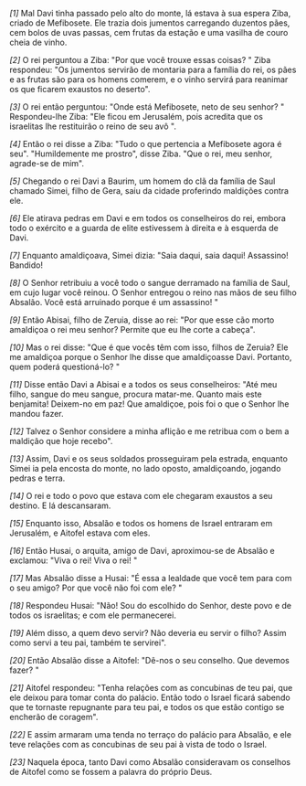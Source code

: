 *[1]* Mal Davi tinha passado pelo alto do monte, lá estava à sua espera Ziba, criado de Mefibosete. Ele trazia dois jumentos carregando duzentos pães, cem bolos de uvas passas, cem frutas da estação e uma vasilha de couro cheia de vinho.

*[2]* O rei perguntou a Ziba: "Por que você trouxe essas coisas? " Ziba respondeu: "Os jumentos servirão de montaria para a família do rei, os pães e as frutas são para os homens comerem, e o vinho servirá para reanimar os que ficarem exaustos no deserto".

*[3]* O rei então perguntou: "Onde está Mefibosete, neto de seu senhor? " Respondeu-lhe Ziba: "Ele ficou em Jerusalém, pois acredita que os israelitas lhe restituirão o reino de seu avô ".

*[4]* Então o rei disse a Ziba: "Tudo o que pertencia a Mefibosete agora é seu". "Humildemente me prostro", disse Ziba. "Que o rei, meu senhor, agrade-se de mim".

*[5]* Chegando o rei Davi a Baurim, um homem do clã da família de Saul chamado Simei, filho de Gera, saiu da cidade proferindo maldições contra ele.

*[6]* Ele atirava pedras em Davi e em todos os conselheiros do rei, embora todo o exército e a guarda de elite estivessem à direita e à esquerda de Davi.

*[7]* Enquanto amaldiçoava, Simei dizia: "Saia daqui, saia daqui! Assassino! Bandido!

*[8]* O Senhor retribuiu a você todo o sangue derramado na família de Saul, em cujo lugar você reinou. O Senhor entregou o reino nas mãos de seu filho Absalão. Você está arruinado porque é um assassino! "

*[9]* Então Abisai, filho de Zeruia, disse ao rei: "Por que esse cão morto amaldiçoa o rei meu senhor? Permite que eu lhe corte a cabeça".

*[10]* Mas o rei disse: "Que é que vocês têm com isso, filhos de Zeruia? Ele me amaldiçoa porque o Senhor lhe disse que amaldiçoasse Davi. Portanto, quem poderá questioná-lo? "

*[11]* Disse então Davi a Abisai e a todos os seus conselheiros: "Até meu filho, sangue do meu sangue, procura matar-me. Quanto mais este benjamita! Deixem-no em paz! Que amaldiçoe, pois foi o que o Senhor lhe mandou fazer.

*[12]* Talvez o Senhor considere a minha aflição e me retribua com o bem a maldição que hoje recebo".

*[13]* Assim, Davi e os seus soldados prosseguiram pela estrada, enquanto Simei ia pela encosta do monte, no lado oposto, amaldiçoando, jogando pedras e terra.

*[14]* O rei e todo o povo que estava com ele chegaram exaustos a seu destino. E lá descansaram.

*[15]* Enquanto isso, Absalão e todos os homens de Israel entraram em Jerusalém, e Aitofel estava com eles.

*[16]* Então Husai, o arquita, amigo de Davi, aproximou-se de Absalão e exclamou: "Viva o rei! Viva o rei! "

*[17]* Mas Absalão disse a Husai: "É essa a lealdade que você tem para com o seu amigo? Por que você não foi com ele? "

*[18]* Respondeu Husai: "Não! Sou do escolhido do Senhor, deste povo e de todos os israelitas; e com ele permanecerei.

*[19]* Além disso, a quem devo servir? Não deveria eu servir o filho? Assim como servi a teu pai, também te servirei".

*[20]* Então Absalão disse a Aitofel: "Dê-nos o seu conselho. Que devemos fazer? "

*[21]* Aitofel respondeu: "Tenha relações com as concubinas de teu pai, que ele deixou para tomar conta do palácio. Então todo o Israel ficará sabendo que te tornaste repugnante para teu pai, e todos os que estão contigo se encherão de coragem".

*[22]* E assim armaram uma tenda no terraço do palácio para Absalão, e ele teve relações com as concubinas de seu pai à vista de todo o Israel.

*[23]* Naquela época, tanto Davi como Absalão consideravam os conselhos de Aitofel como se fossem a palavra do próprio Deus.


